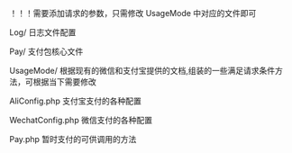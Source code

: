 ！！！需要添加请求的参数，只需修改 UsageMode 中对应的文件即可


Log/  日志文件配置

Pay/ 支付包核心文件

UsageMode/ 根据现有的微信和支付宝提供的文档,组装的一些满足请求条件方法，可根据当下需要修改

AliConfig.php  支付宝支付的各种配置

WechatConfig.php  微信支付的各种配置

Pay.php 暂时支付的可供调用的方法
